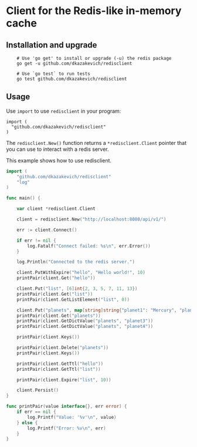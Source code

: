 # Client for the Redis-like in-memory cache

## Installation and upgrade

```
    # Use 'go get' to install or upgrade (-u) the redis package
    go get -u github.com/dkazakevich/redisclient
    
    # Use `go test` to run tests
    go test github.com/dkazakevich/redisclient
```

## Usage

Use `import` to use `redisclient` in your program:

```
import (
  "github.com/dkazakevich/redisclient"
)
```

The `redisclient.New()` function returns a `*redisclient.Client` pointer that you can use
to interact with a redis server.

This example shows how to use redisclient.

```go
import (
	"github.com/dkazakevich/redisclient"
	"log"
)

func main() {

	var client *redisclient.Client

	client = redisclient.New("http://localhost:8080/api/v1/")

	err := client.Connect()

	if err != nil {
		log.Fatalf("Connect failed: %s\n", err.Error())
	}

	log.Println("Connected to the redis server.")

	client.PutWithExpire("hello", "Hello world!", 10)
	printPair(client.Get("hello"))

	client.Put("list", [6]int{2, 3, 5, 7, 11, 13})
	printPair(client.Get("list"))
	printPair(client.GetListElement("list", 0))

	client.Put("planets", map[string]string{"planet1": "Mercury", "planet2": "Venus", "planet3": "Earth"})
	printPair(client.Get("planets"))
	printPair(client.GetDictValue("planets", "planet3"))
	printPair(client.GetDictValue("planets", "planet4"))

	printPair(client.Keys())

	printPair(client.Delete("planets"))
	printPair(client.Keys())

	printPair(client.GetTtl("hello"))
	printPair(client.GetTtl("list"))

	printPair(client.Expire("list", 10))

	client.Persist()
}

func printPair(value interface{}, err error) {
	if err == nil {
		log.Printf("Value: '%v'\n", value)
	} else {
		log.Printf("Error: %v\n", err)
	}
}
```